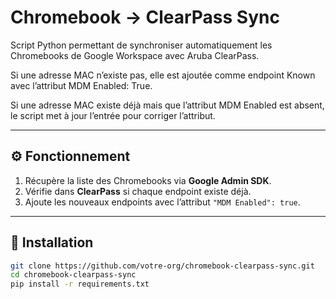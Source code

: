 # Chromebook → ClearPass Sync

Script Python permettant de synchroniser automatiquement les Chromebooks de Google Workspace avec Aruba ClearPass.

Si une adresse MAC n’existe pas, elle est ajoutée comme endpoint Known avec l’attribut MDM Enabled: True.

Si une adresse MAC existe déjà mais que l’attribut MDM Enabled est absent, le script met à jour l’entrée pour corriger l’attribut.

---

## ⚙️ Fonctionnement
1. Récupère la liste des Chromebooks via **Google Admin SDK**.
2. Vérifie dans **ClearPass** si chaque endpoint existe déjà.
3. Ajoute les nouveaux endpoints avec l’attribut `"MDM Enabled": true`.

---

## 🚀 Installation

```bash
git clone https://github.com/votre-org/chromebook-clearpass-sync.git
cd chromebook-clearpass-sync
pip install -r requirements.txt

